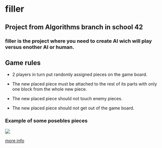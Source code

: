 # filler
## Project from Algorithms branch in school 42
### filler is the project where you need to create AI wich will play versus enother AI or human.

## Game rules
* 2 players in turn put randomly assigned pieces on the game board.

* The new placed piece must be attached to the rest of its parts with only one block from the whole new piece.

* The new placed piece should not touch enemy pieces.

* The new placed piece should not get out of the game board.
### Example of some posebles pieces
![](https://thumbs.gfycat.com/LegalDownrightBighornedsheep-size_restricted.gif)

[more info](https://github.com/prippa/filler/blob/master/filler.en.pdf)
